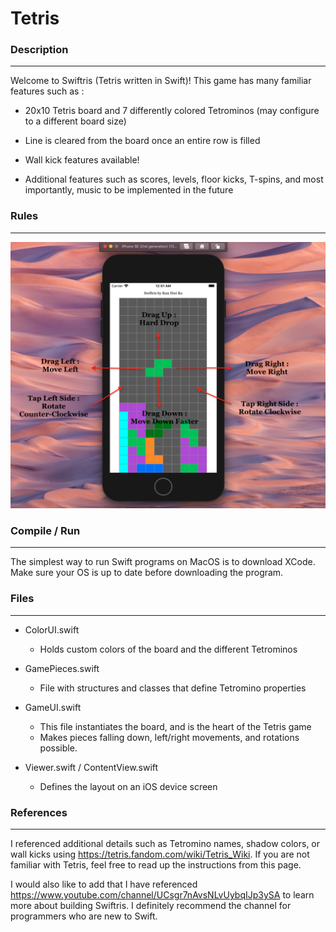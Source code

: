 # Tetris
### Description
-----
Welcome to Swiftris (Tetris written in Swift)! This game has many familiar features such as :

* 20x10 Tetris board and 7 differently colored Tetrominos (may configure to a different board size)

* Line is cleared from the board once an entire row is filled 

* Wall kick features available!

* Additional features such as scores, levels, floor kicks, T-spins, and most importantly, music to be implemented in the future 


### Rules 
-----
![](Tetris/Images/Instructions.png)

### Compile / Run
-----
The simplest way to run Swift programs on MacOS is to download XCode. Make sure your OS is up to date before downloading the program.


### Files
-----
* ColorUI.swift 
  * Holds custom colors of the board and the different Tetrominos 
  
* GamePieces.swift 
  * File with structures and classes that define Tetromino properties  
  
* GameUI.swift 
  * This file instantiates the board, and is the heart of the Tetris game
  * Makes pieces falling down, left/right movements, and rotations possible. 

* Viewer.swift / ContentView.swift 
  * Defines the layout on an iOS device screen
  
### References
-----
I referenced additional details such as Tetromino names, shadow colors, or wall kicks using https://tetris.fandom.com/wiki/Tetris_Wiki. If you are not familiar with Tetris, feel free to read up the instructions from this page. 

I would also like to add that I have referenced https://www.youtube.com/channel/UCsgr7nAvsNLvUybqIJp3ySA to learn more about building Swiftris. I definitely recommend the channel for programmers who are new to Swift.
